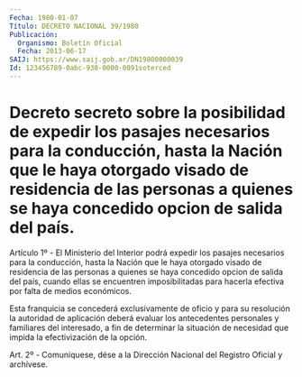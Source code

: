 ```yaml
---
Fecha: 1980-01-07
Título: DECRETO NACIONAL 39/1980
Publicación:
  Organismo: Boletín Oficial
  Fecha: 2013-06-17
SAIJ: https://www.saij.gob.ar/DN19800000039
Id: 123456789-0abc-930-0000-0891soterced
---
```

# Decreto secreto sobre la posibilidad de expedir los pasajes necesarios para la conducción, hasta la Nación que le haya otorgado visado de residencia de las personas a quienes se haya concedido opcion de salida del país.

<a id="1"></a>
Artículo 1º - El Ministerio del Interior podrá expedir los pasajes necesarios para la conducción, hasta la Nación que le haya otorgado visado de residencia de las personas a quienes se haya concedido opcion de salida del país, cuando ellas se encuentren imposibilitadas para hacerla efectiva por falta de medios económicos.

Esta franquicia se concederá exclusivamente de oficio y para su resolución la autoridad de aplicación deberá evaluar los antecedentes personales y familiares del interesado, a fin de determinar la situación de necesidad que impida la efectivización de la opción.

<a id="2"></a>
Art. 2º - Comuníquese, dése a la Dirección Nacional del Registro Oficial y archívese.